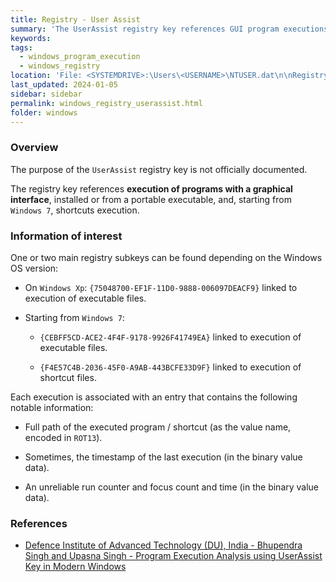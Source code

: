 ```yaml
---
title: Registry - User Assist
summary: 'The UserAssist registry key references GUI program executions, and, starting from Windows 7, shortcut executions.\n\nInformation of interest: full path of the executed program / shortcut (encoded in ROT13), sometimes the timestamp of the last execution, an unreliable run counter and focus count and time.'
keywords:
tags:
  - windows_program_execution
  - windows_registry
location: 'File: <SYSTEMDRIVE>:\Users\<USERNAME>\NTUSER.dat\n\nRegistry key:\nHKCU\Software\Microsoft\Windows\CurrentVersion\Explorer\UserAssist\<GUID>\Count\n\nWindows Xp:\n{75048700-EF1F-11D0-9888-006097DEACF9} (GUI program execution).\n\nStarting from Windows 7:\n{CEBFF5CD-ACE2-4F4F-9178-9926F41749EA} (GUI program execution).\n{F4E57C4B-2036-45F0-A9AB-443BCFE33D9F} (shortcut execution).'
last_updated: 2024-01-05
sidebar: sidebar
permalink: windows_registry_userassist.html
folder: windows
---
```


### Overview

The purpose of the `UserAssist` registry key is not officially documented.

The registry key references **execution of programs with a graphical
interface**, installed or from a portable executable, and, starting from
`Windows 7`, shortcuts execution.

### Information of interest

One or two main registry subkeys can be found depending on the Windows OS
version:

  - On `Windows Xp`: `{75048700-EF1F-11D0-9888-006097DEACF9}` linked to
    execution of executable files.

  - Starting from `Windows 7`:
    - `{CEBFF5CD-ACE2-4F4F-9178-9926F41749EA}` linked to execution of
      executable files.

    - `{F4E57C4B-2036-45F0-A9AB-443BCFE33D9F}` linked to execution of shortcut
      files.

Each execution is associated with an entry that contains the following notable
information:

  - Full path of the executed program / shortcut (as the value name, encoded
    in `ROT13`).

  - Sometimes, the timestamp of the last execution (in the binary value data).

  - An unreliable run counter and focus count and time (in the binary value
    data).

### References

  - [Defence Institute of Advanced Technology (DU), India - Bhupendra Singh and Upasna Singh - Program Execution Analysis using UserAssist Key in Modern Windows](https://www.scitepress.org/papers/2017/64167/64167.pdf)
